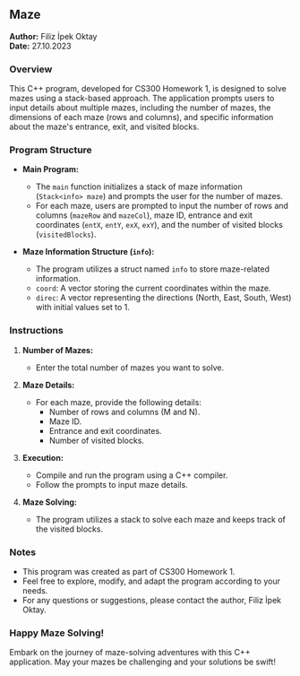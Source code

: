 ## Maze
**Author:** Filiz İpek Oktay  
**Date:** 27.10.2023

### Overview
This C++ program, developed for CS300 Homework 1, is designed to solve mazes using a stack-based approach. The application prompts users to input details about multiple mazes, including the number of mazes, the dimensions of each maze (rows and columns), and specific information about the maze's entrance, exit, and visited blocks.

### Program Structure
- **Main Program:**
  - The `main` function initializes a stack of maze information (`Stack<info> maze`) and prompts the user for the number of mazes.
  - For each maze, users are prompted to input the number of rows and columns (`mazeRow` and `mazeCol`), maze ID, entrance and exit coordinates (`entX`, `entY`, `exX`, `exY`), and the number of visited blocks (`visitedBlocks`).

- **Maze Information Structure (`info`):**
  - The program utilizes a struct named `info` to store maze-related information.
  - `coord`: A vector storing the current coordinates within the maze.
  - `direc`: A vector representing the directions (North, East, South, West) with initial values set to 1.

### Instructions
1. **Number of Mazes:**
   - Enter the total number of mazes you want to solve.

2. **Maze Details:**
   - For each maze, provide the following details:
      - Number of rows and columns (M and N).
      - Maze ID.
      - Entrance and exit coordinates.
      - Number of visited blocks.

3. **Execution:**
   - Compile and run the program using a C++ compiler.
   - Follow the prompts to input maze details.

4. **Maze Solving:**
   - The program utilizes a stack to solve each maze and keeps track of the visited blocks.

### Notes
- This program was created as part of CS300 Homework 1.
- Feel free to explore, modify, and adapt the program according to your needs.
- For any questions or suggestions, please contact the author, Filiz İpek Oktay.

### Happy Maze Solving!
Embark on the journey of maze-solving adventures with this C++ application. May your mazes be challenging and your solutions be swift!
